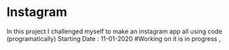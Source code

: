 # Instagram
In this project I challenged myself to make an instagram app all using code (programatically) 
Starting Date : 11-01-2020 
#Working on it is in progress , 
